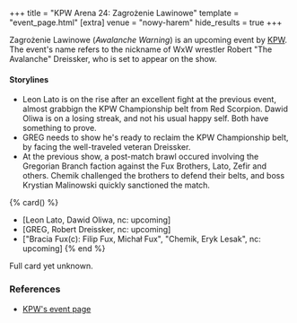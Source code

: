 +++
title = "KPW Arena 24: Zagrożenie Lawinowe"
template = "event_page.html"
[extra]
venue = "nowy-harem"
hide_results = true
+++

Zagrożenie Lawinowe (_Awalanche Warning_) is an upcoming event by [KPW](@/o/kpw.md).
The event's name refers to the nickname of WxW wrestler Robert "The Avalanche" Dreissker, who is set to appear on the show.

#### Storylines

* Leon Lato is on the rise after an excellent fight at the previous event, almost grabbign the KPW Championship belt from Red Scorpion. Dawid Oliwa is on a losing streak, and not his usual happy self. Both have something to prove.
* GREG needs to show he's ready to reclaim the KPW Championship belt, by facing the well-traveled veteran Dreissker.
* At the previous show, a post-match brawl occured involving the Gregorian Branch faction against the Fux Brothers, Lato, Zefir and others. Chemik challenged the brothers to defend their belts, and boss Krystian Malinowski quickly sanctioned the match.

{% card() %}
- [Leon Lato, Dawid Oliwa, nc: upcoming]
- [GREG, Robert Dreissker, nc: upcoming]
- ["Bracia Fux(c): Filip Fux, Michał Fux", "Chemik, Eryk Lesak", nc: upcoming]
{% end %}

Full card yet unknown.

### References

* [KPW's event page](https://kpwrestling.pl/events/kpw-arena-24/)
